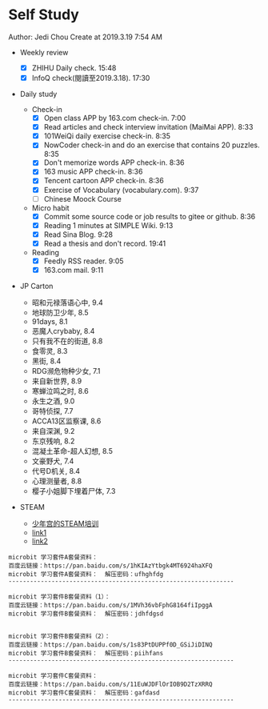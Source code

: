 # Self Study

Author: Jedi Chou
Create at 2019.3.19 7:54 AM

* Weekly review
  -[x] ZHIHU Daily check. 15:48
  -[x] InfoQ check(閱讀至2019.3.18). 17:30

* Daily study
  * Check-in
    -[x] Open class APP by 163.com check-in. 7:00
    -[x] Read articles and check interview invitation (MaiMai APP). 8:33
    -[x] 101WeiQi daily exercise check-in. 8:35
    -[x] NowCoder check-in and do an exercise that contains 20 puzzles. 8:35
    -[x] Don't memorize words APP check-in. 8:36
    -[x] 163 music APP check-in. 8:36
    -[x] Tencent cartoon APP check-in. 8:36
    -[x] Exercise of Vocabulary (vocabulary.com). 9:37
    -[ ] Chinese Moock Course

  * Micro habit
    -[x] Commit some source code or job results to gitee or github. 8:36
    -[x] Reading 1 minutes at SIMPLE Wiki. 9:13
    -[x] Read Sina Blog. 9:28
    -[x] Read a thesis and don't record. 19:41

  * Reading
    -[x] Feedly RSS reader. 9:05
    -[x] 163.com mail. 9:11

* JP Carton
  * 昭和元禄落语心中, 9.4
  * 地球防卫少年, 8.5
  * 91days, 8.1
  * 恶魔人crybaby, 8.4
  * 只有我不在的街道, 8.8
  * 食零灵, 8.3
  * 黑街, 8.4
  * RDG濒危物种少女, 7.1
  * 来自新世界, 8.9
  * 寒蝉泣鸣之时, 8.6
  * 永生之酒, 9.0
  * 哥特侦探, 7.7
  * ACCA13区监察课, 8.6
  * 来自深渊, 9.2
  * 东京残响, 8.2
  * 混凝土革命-超人幻想, 8.5
  * 文豪野犬, 7.4
  * 代号D机关, 8.4
  * 心理测量者, 8.8
  * 樱子小姐脚下埋着尸体, 7.3

* STEAM
  * [少年宫的STEAM培训](https://mp.weixin.qq.com/s/T0D18kFRG71mjPiuuWGS5Q)
  * [link1](http://m.it61.cn/coding-age/?=SS-TCTMNUOMI&shaoerbiancheng-20&report_data=plan_id-94679136-unit_id-3568312483-idea_id-25755060932-winfo_id-111795237169-user_id-22736966-search_id-11254850870304787887)
  * [link2](https://www.infoq.cn/article/iFwroeKcd-JllGZujd3z)

```text
microbit 学习套件A套餐资料：
百度云链接：https://pan.baidu.com/s/1hKIAzYtbgk4MT6924haXFQ
microbit 学习套件A套餐资料：  解压密码：ufhghfdg
---------------------------------------------------------------

microbit 学习套件B套餐资料（1）：
百度云链接：https://pan.baidu.com/s/1MVh36vbFphG8164fiIpggA
microbit 学习套件B套餐资料：  解压密码：jdhfdgsd


microbit 学习套件B套餐资料（2）：
百度云链接：https://pan.baidu.com/s/1s83PtDUPPf0D_GSiJiDINQ
microbit 学习套件B套餐资料：  解压密码：piihfans
---------------------------------------------------------------

microbit 学习套件C套餐资料：
百度云链接：https://pan.baidu.com/s/11EuWJDFlOrIOB9D2TzXRRQ
microbit 学习套件C套餐资料：  解压密码：gafdasd
---------------------------------------------------------------
```
